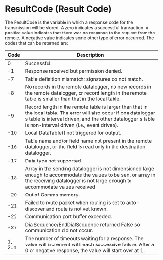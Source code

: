 # ResultCode (Result Code)

The ResultCode is the variable in which a response code for the transmission will be stored. A zero indicates a successful transaction. A positive value indicates that there was no response to the request from the remote. A negative value indicates some other type of error occurred. The codes that can be returned are:

| Code    | Description                                                                                                                                                                                                                     |
| ------- | ------------------------------------------------------------------------------------------------------------------------------------------------------------------------------------------------------------------------------- |
| 0       | Successful.                                                                                                                                                                                                                     |
| -1      | Response received but permission denied.                                                                                                                                                                                        |
| -7      | Table definition mismatch; signatures do not match.                                                                                                                                                                             |
| -8      | No records in the remote datalogger, no new records in the remote datalogger, or record length in the remote table is smaller than that in the local table.                                                                     |
| -9      | Record length in the remote table is larger than that in the local table. The error will also occur if one datalogger s table is interval driven, and the other datalogger s table is non-interval driven (i.e., event driven). |
| -10     | Local DataTable() not triggered for output.                                                                                                                                                                                     |
| -16     | Table name and/or field name not present in the remote datalogger, or the field is read only in the destination datalogger.                                                                                                     |
| -17     | Data type not supported.                                                                                                                                                                                                        |
| -18     | Array in the sending datalogger is not dimensioned large enough to accommodate the values to be sent or array in the receiving datalogger is not large enough to accommodate values received                                    |
| -20     | Out of Comms memory.                                                                                                                                                                                                            |
| -21     | Failed to route packet when routing is set to auto-discover and route is not yet known.                                                                                                                                         |
| -22     | Communication port buffer exceeded.                                                                                                                                                                                             |
| -27     | DialSequence/EndDialSequence returned False so communication did not occur.                                                                                                                                                     |
| 1, 2..n | The number of timeouts waiting for a response. The value will increment with each successive failure. After a 0 or negative response, the value will start over at 1.                                                           |
